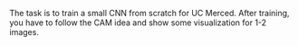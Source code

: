 The task is to train a small CNN from scratch for UC Merced. After training, you have to follow the CAM idea and show some visualization for 1-2 images.
